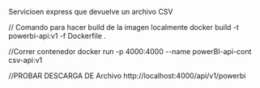 Servicioen express que devuelve un archivo CSV

// Comando para hacer build de la imagen localmente
docker build -t powerbi-api:v1 -f Dockerfile .

//Correr contenedor
docker run -p 4000:4000 --name powerBI-api-cont csv-api:v1


//PROBAR DESCARGA DE Archivo
http://localhost:4000/api/v1/powerbi
